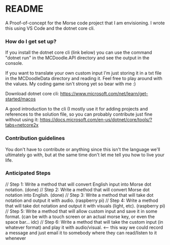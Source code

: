 # README #

A Proof-of-concept for the Morse code project that I am envisioning. I wrote this using VS Code and the dotnet core cli.

### How do I get set up? ###

If you install the dotnet core cli (link below) you can use the command "dotnet run" in the MCDoodle.API directory and see the output in the console.

If you want to translate your own custom input I'm just storing it in a txt file in the MCDoodleData directory and reading it. Feel free to play around with the values. My coding game isn't strong yet so bear with me :)

Download dotnet core cli: https://www.microsoft.com/net/learn/get-started/macos

A good introduction to the cli (I mostly use it for adding projects and references to the solution file, so you can probably contribute just fine without using it:
https://docs.microsoft.com/en-us/dotnet/core/tools/?tabs=netcore2x

### Contribution guidelines ###

You don't have to contribute or anything since this isn't the language we'll ultimately go with, but at the same time don't let me tell you how to live your life.

### Anticipated Steps ###
// Step 1: Write a method that will convert English input into Morse dot notation. (done)
// Step 2: Write a method that will convert Morse dot notation into English. (done)
// Step 3: Write a method that will take dot notation and output it with audio. (raspberry pi)
// Step 4: Write a method that will take dot notation and output it with visuals (light, etc). (raspberry pi)
// Step 5: Write a method that will allow custom input and save it in some format. (can be with a touch screen or an actual morse key, or even the space bar... idc)
// Step 6: Write a method that will take the custom input (in whatever format) and play it with audio/visual. <-- this way we could record a message and just email it to somebody where they can read/listen to it whenever